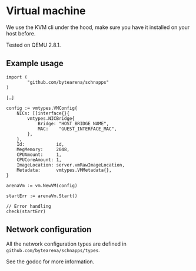 # Virtual machine

We use the KVM cli under the hood, make sure you have it installed on your host before.

Tested on QEMU 2.8.1.

## Example usage

```golang
import (
        "github.com/bytearena/schnapps"
)

[…]

config := vmtypes.VMConfig{
    NICs: []interface{}{
        vmtypes.NICBridge{
            Bridge: "HOST_BRIDGE_NAME",
            MAC:    "GUEST_INTERFACE_MAC",
        },
    },
    Id:            id,
    MegMemory:     2048,
    CPUAmount:     1,
    CPUCoreAmount: 1,
    ImageLocation: server.vmRawImageLocation,
    Metadata:      vmtypes.VMMetadata{},
}

arenaVm := vm.NewVM(config)

startErr := arenaVm.Start()

// Error handling
check(startErr)
```

## Network configuration

All the network configuration types are defined in `github.com/bytearena/schnapps/types`.

See the godoc for more information.
